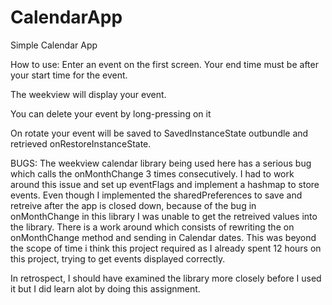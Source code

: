 # CalendarApp
Simple Calendar App

How to use:
Enter an event on the first screen.
Your end time must be after your start time for the event.

The weekview will display your event.

You can delete your event by long-pressing on it

On rotate your event will be saved to SavedInstanceState outbundle and retrieved onRestoreInstanceState. 

BUGS:
The weekview calendar library being used here has a serious bug which calls the onMonthChange 3 times consecutively. I had to work around this issue and set up eventFlags and implement a hashmap to store events. Even though I implemented the sharedPreferences to save and retreive after the app is closed down, because of the bug in onMonthChange in this library I was unable to get the retreived values into the library. There is a work around which consists of rewriting the on onMonthChange method and sending in Calendar dates. This was beyond the scope of time i think this project required as I already spent 12 hours on this project, trying to get events displayed correctly. 

In retrospect, I should have examined the library more closely before I used it but I did learn alot by doing this assignment. 




